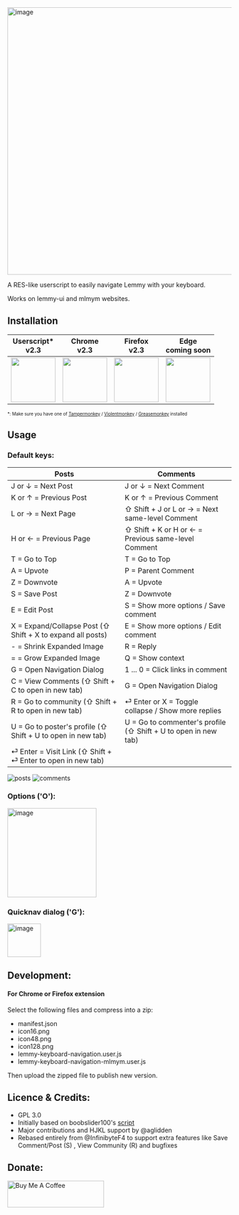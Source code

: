 <img width="600" alt="image" src="https://github.com/vmavromatis/Lemmy-keyboard-navigation/assets/8668731/77ddd70b-91fa-4cf1-b3c1-2f36e26c854a">

A RES-like userscript to easily navigate Lemmy with your keyboard. 

Works on lemmy-ui and mlmym websites.

## Installation

| Userscript* <br /> v2.3                                                                         | Chrome <br /> v2.3                                                                        | Firefox <br /> v2.3                                                                           | Edge <br /> coming soon                                                                           |
| -------------------------------------------------------------------------------------- | -------------------------------------------------------------------------------------- | --------------------------------------------------------------------------------------- |  --------------------------------------------------------------------------------------- | 
| [<img src="https://edent.github.io/SuperTinyIcons/images/svg/javascript.svg" width="100">](https://github.com/vmavromatis/Lemmy-keyboard-navigation/raw/main/main.user.js)| [<img src="https://edent.github.io/SuperTinyIcons/images/svg/chrome.svg" width="100" />](https://chrome.google.com/webstore/detail/lemmy-keyboard-navigator/lamoeoaekeeklbcekclbceaeafjkdhbi) | [<img src="https://edent.github.io/SuperTinyIcons/images/svg/firefox.svg" width="100" />](https://addons.mozilla.org/en-US/firefox/addon/lemmy-keyboard-navigation/) | [<img src="https://edent.github.io/SuperTinyIcons/images/svg/edge.svg" width="100" />](https://microsoftedge.microsoft.com/addons/detail/lemmy-keyboard-navigation/bjnfcimfnaefjmefhagbfabgclhgmfdo/) | 

<sub><sup>*: Make sure you have one of [Tampermonkey](https://www.tampermonkey.net/) / [Violentmonkey](https://violentmonkey.github.io/) / [Greasemonkey](https://addons.mozilla.org/en-US/firefox/addon/greasemonkey/) installed<sup><sub>

## Usage

### Default keys:
| Posts                                                       | Comments                                                       |
|-------------------------------------------------------------|----------------------------------------------------------------|
| J or ↓ = Next Post                                          | J or ↓ = Next Comment                                          |
| K or ↑ = Previous Post                                      | K or ↑ = Previous Comment                                      |
| L or → = Next Page                                          | ⇧ Shift + J or L or → = Next same-level Comment                |
| H or ← = Previous Page                                      | ⇧ Shift + K or H or ← = Previous same-level Comment            |
| T = Go to Top                                               | T = Go to Top                                                  |
| A = Upvote                                                  | P = Parent Comment                                             |
| Z = Downvote                                                | A = Upvote                                                     |
| S = Save Post                                               | Z = Downvote                                                   |
| E = Edit Post                                               | S = Show more options / Save comment                           |
| X = Expand/Collapse Post (⇧ Shift + X to expand all posts)  | E = Show more options / Edit comment                           |
| - = Shrink Expanded Image                                   | R = Reply                                                      |
| = = Grow Expanded Image                                     | Q = Show context                                               |
| G = Open Navigation Dialog                                  | 1 ... 0 = Click links in comment                               |
| C = View Comments (⇧ Shift + C to open in new tab)          | G = Open Navigation Dialog                                     |
| R = Go to community (⇧ Shift + R to open in new tab)        | ⏎ Enter or X = Toggle collapse / Show more replies             |
| U = Go to poster's profile (⇧ Shift + U to open in new tab) | U = Go to commenter's profile (⇧ Shift + U to open in new tab) |
| ⏎ Enter = Visit Link (⇧ Shift + ⏎ Enter to open in new tab) |                                                                |


![posts](https://github.com/InfinibyteF4/Lemmy-keyboard-navigation/assets/75824710/82cee5f2-3ae6-49e6-a3b3-0f4ce04a1400)
![comments](https://github.com/InfinibyteF4/Lemmy-keyboard-navigation/assets/75824710/4c448b29-13a2-4c11-b1b0-760f8c397245)

### Options ('Ο'):
<img width="200" alt="image" src="https://github.com/vmavromatis/Lemmy-keyboard-navigation/assets/8668731/5aa941d8-94ca-461f-bb10-7f1a590c1e1b">

### Quicknav dialog ('G'):
<img width="75" alt="image" src="https://github.com/vmavromatis/Lemmy-keyboard-navigation/assets/8668731/553df9c0-c5dd-423f-bc61-8d94f3465d1c">

## Development: 
#### For Chrome or Firefox extension
Select the following files and compress into a zip:
- manifest.json
- icon16.png
- icon48.png
- icon128.png
- lemmy-keyboard-navigation.user.js
- lemmy-keyboard-navigation-mlmym.user.js
  
Then upload the zipped file to publish new version.

## Licence & Credits: 
- GPL 3.0
- Initially based on boobslider100's [script](https://lemmy.world/post/10035360)
- Major contributions and HJKL support by @aglidden
- Rebased entirely from @InfinibyteF4 to support extra features like Save Comment/Post (S) , View Community (R) and bugfixes

## Donate: 
<a href="https://www.buymeacoffee.com/vmavromatis" target="_blank"><img src="https://cdn.buymeacoffee.com/buttons/v2/default-blue.png" alt="Buy Me A Coffee" style="height: 60px !important;width: 217px !important;" ></a>
